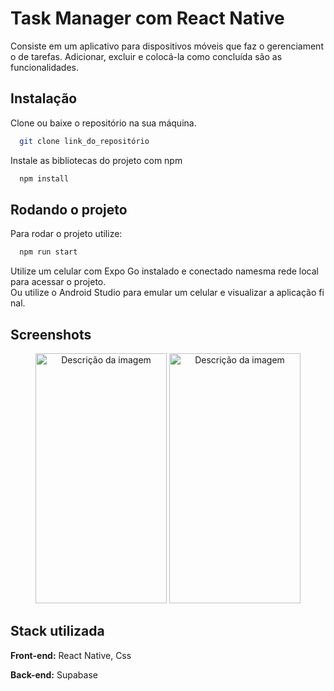 
# Task Manager com React Native

Consiste em um aplicativo para dispositivos móveis que faz o gerenciamento de tarefas. Adicionar, excluir e colocá-la como concluída são as funcionalidades.


## Instalação

Clone ou baixe o repositório na sua máquina.

```bash
  git clone link_do_repositório
```

Instale as bibliotecas do projeto com npm

```bash
  npm install 
```

    
## Rodando o projeto

Para rodar o projeto utilize:

```bash
  npm run start 
```

Utilize um celular com Expo Go instalado e conectado namesma rede local para acessar o projeto. Ou utilize o Android Studio para emular um celular e visualizar a aplicação final.


## Screenshots

<div display="flex" align="left">
<div align="center" >
    <img src="https://i.imgur.com/sqmI10f.jpeg" alt="Descrição da imagem" width="210" height="400" />
    <img src="https://i.imgur.com/q3TMt7n.jpeg" alt="Descrição da imagem" width="210" height="400" />
</div>


## Stack utilizada

**Front-end:** React Native, Css

**Back-end:** Supabase
